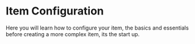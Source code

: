# Item Configuration

Here you will learn how to configure your item, the basics and essentials before creating a more complex item, its the start up.

